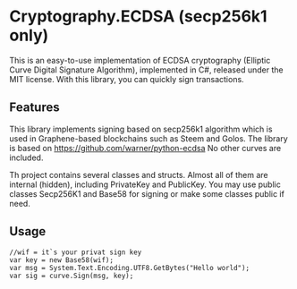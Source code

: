 # Cryptography.ECDSA (secp256k1 only)

This is an easy-to-use implementation of ECDSA cryptography (Elliptic Curve Digital Signature Algorithm), implemented in C#, released under the MIT license. With this library, you can quickly sign transactions. 

## Features

This library implements signing based on secp256k1 algorithm which is used in Graphene-based blockchains such as Steem and Golos. The library is based on https://github.com/warner/python-ecdsa
No other curves are included.

Th project contains several classes and structs. Almost all of them are internal (hidden), including PrivateKey and PublicKey. 
You may use public classes Secp256K1 and Base58 for signing or make some classes public if need.

## Usage
```
//wif = it`s your privat sign key
var key = new Base58(wif);
var msg = System.Text.Encoding.UTF8.GetBytes("Hello world");
var sig = curve.Sign(msg, key);
```
